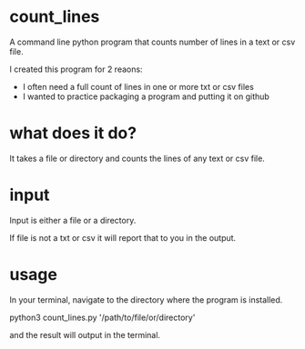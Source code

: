# count_lines

A command line python program that counts number of lines in a text or csv file.

I created this program for 2 reaons:
 - I often need a full count of lines in one or more txt or csv files  
 - I wanted to practice packaging a program and putting it on github
 
# what does it do? 

It takes a file or directory and counts the lines of any text or csv file.

# input

Input is either a file or a directory.  

If file is not a txt or csv it will report that to you in the output.  

# usage

In your terminal, navigate to the directory where the program is installed. 

python3 count_lines.py '/path/to/file/or/directory'

and the result will output in the terminal.
